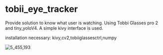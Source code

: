 # tobii_eye_tracker
Provide solution to know what user is watching. Using Tobbi Glasses pro 2 and tiny_yoloV4.
A simple kivy interface is used.

installation necessary:
kivy,cv2,tobiiglassesctrl,numpy

![5_455,193](https://user-images.githubusercontent.com/73743450/162196788-d10c9b95-4a6d-4a8b-8fe6-05a53c83fce8.png)
